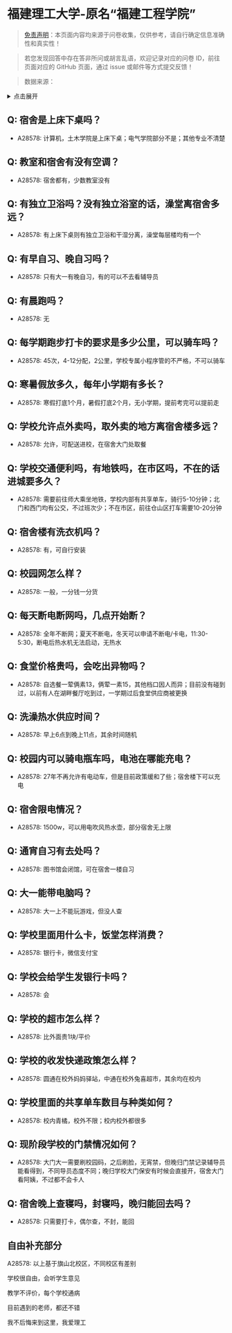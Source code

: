 # 福建理工大学-原名“福建工程学院”

> [免责声明](https://colleges.chat/#_3)：本页面内容均来源于问卷收集，仅供参考，请自行确定信息准确性和真实性！

> 若您发现回答中存在答非所问或胡言乱语，欢迎记录对应的问卷 ID，前往页面对应的 GitHub 页面，通过 issue 或邮件等方式提交反馈！

> 数据来源：

<details><summary>点击展开</summary>
<ul>
<li>A28578: 匿名 (2025 年 06 月)</li>
</ul>
</details>

## Q: 宿舍是上床下桌吗？

- A28578: 计算机，土木学院是上床下桌；电气学院部分不是；其他专业不清楚

## Q: 教室和宿舍有没有空调？

- A28578: 宿舍都有，少数教室没有

## Q: 有独立卫浴吗？没有独立浴室的话，澡堂离宿舍多远？

- A28578: 有上床下桌则有独立卫浴和干湿分离，澡堂每层楼均有一个

## Q: 有早自习、晚自习吗？

- A28578: 只有大一有晚自习，有的可以不去看辅导员

## Q: 有晨跑吗？

- A28578: 无

## Q: 每学期跑步打卡的要求是多少公里，可以骑车吗？

- A28578: 45次，4-12分配，2公里，学校专属小程序管的不严格，不可以骑车

## Q: 寒暑假放多久，每年小学期有多长？

- A28578: 寒假打底1个月，暑假打底2个月，无小学期，提前考完可以提前走

## Q: 学校允许点外卖吗，取外卖的地方离宿舍楼多远？

- A28578: 允许，可配送进校，在宿舍大门处取餐

## Q: 学校交通便利吗，有地铁吗，在市区吗，不在的话进城要多久？

- A28578: 需要前往师大乘坐地铁，学校内部有共享单车，骑行5-10分钟；北门和西门均有公交，不过班次少；不在市区，前往仓山区打车需要10-20分钟

## Q: 宿舍楼有洗衣机吗？

- A28578: 有，可自行安装

## Q: 校园网怎么样？

- A28578: 一般，一分钱一分货

## Q: 每天断电断网吗，几点开始断？

- A28578: 全年不断网；夏天不断电，冬天可以申请不断电/卡电，11:30-5:30，断电后热水机无法启动，无热水

## Q: 食堂价格贵吗，会吃出异物吗？

- A28578: 自选餐一荤俩素13，俩荤一素15，其他档口因人而异；目前没有碰到过，以前有人在湖畔餐厅吃到过，一学期过后食堂供应商被更换

## Q: 洗澡热水供应时间？

- A28578: 早上6点到晚上11点，其余时间随机

## Q: 校园内可以骑电瓶车吗，电池在哪能充电？

- A28578: 27年不再允许有电动车，但是目前政策缓和了些；宿舍楼下可以充电

## Q: 宿舍限电情况？

- A28578: 1500w，可以用电吹风热水壶，部分宿舍无上限

## Q: 通宵自习有去处吗？

- A28578: 图书馆会闭馆，可在宿舍一楼自习

## Q: 大一能带电脑吗？

- A28578: 大一上不能玩游戏，但没人查

## Q: 学校里面用什么卡，饭堂怎样消费？

- A28578: 银行卡，微信支付宝

## Q: 学校会给学生发银行卡吗？

- A28578: 会

## Q: 学校的超市怎么样？

- A28578: 比外面贵1块/平价

## Q: 学校的收发快递政策怎么样？

- A28578: 圆通在校外妈妈驿站，中通在校外兔喜超市，其余均在校内

## Q: 学校里面的共享单车数目与种类如何？

- A28578: 校内青橘，校外不限；校内校外都很多

## Q: 现阶段学校的门禁情况如何？

- A28578: 大门大一需要刷校园码，之后刷脸，无宵禁，但晚归门禁记录辅导员能看得到，不同导员态度不同；晚归学校大门保安有时候会直接开，宿舍大门看阿姨，不过都不会卡人

## Q: 宿舍晚上查寝吗，封寝吗，晚归能回去吗？

- A28578: 只需要打卡，偶尔查，不封，能回

## 自由补充部分

A28578: 以上基于旗山北校区，不同校区有差别

学校很自由，会听学生意见

教学不评价，每个学校通病

目前遇到的老师，都还不错

我不后悔来到这里，我爱理工